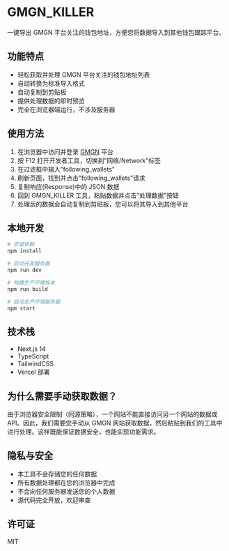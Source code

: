 # GMGN_KILLER

一键导出 GMGN 平台关注的钱包地址，方便您将数据导入到其他钱包跟踪平台。

## 功能特点

- 轻松获取并处理 GMGN 平台关注的钱包地址列表
- 自动转换为标准导入格式
- 自动复制到剪贴板
- 提供处理数据的即时预览
- 完全在浏览器端运行，不涉及服务器

## 使用方法

1. 在浏览器中访问并登录 [GMGN](https://gmgn.ai) 平台
2. 按 F12 打开开发者工具，切换到"网络/Network"标签
3. 在过滤框中输入"following_wallets"
4. 刷新页面，找到并点击"following_wallets"请求
5. 复制响应(Response)中的 JSON 数据
6. 回到 GMGN_KILLER 工具，粘贴数据并点击"处理数据"按钮
7. 处理后的数据会自动复制到剪贴板，您可以将其导入到其他平台

## 本地开发

```bash
# 安装依赖
npm install

# 启动开发服务器
npm run dev

# 构建生产环境版本
npm run build

# 启动生产环境服务器
npm start
```

## 技术栈

- Next.js 14
- TypeScript
- TailwindCSS
- Vercel 部署

## 为什么需要手动获取数据？

由于浏览器安全限制（同源策略），一个网站不能直接访问另一个网站的数据或 API。因此，我们需要您手动从 GMGN 网站获取数据，然后粘贴到我们的工具中进行处理。这样既能保证数据安全，也能实现功能需求。

## 隐私与安全

- 本工具不会存储您的任何数据
- 所有数据处理都在您的浏览器中完成
- 不会向任何服务器发送您的个人数据
- 源代码完全开放，欢迎审查

## 许可证

MIT
